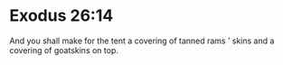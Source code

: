 # Exodus 26:14

And you shall make for the tent a covering of tanned rams ’ skins and a covering of goatskins on top.
